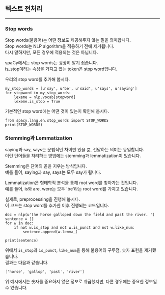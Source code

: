## 텍스트 전처리
---

### Stop words
Stop words(불용어)는 어떤 정보도 제공해주지 않는 말을 의미합니다.   
Stop words는 NLP algorithm을 적용하기 전에 제거됩니다.   
다시 말하지만, 모든 경우에 적용되는 것은 아닙니다.   

spaCy에서는 stop words는 굉장히 알기 쉽습니다.   
is_stop이라는 속성을 가지고 있는 token은 stop word입니다.   

우리의 stop word를 추가해 봅시다.   
```
my_stop_words = [u'say', u'be', u'said', u'says', u'saying']
for stopword in my_stop_words:
    lexeme = nlp.vocab[stopword]
    lexeme.is_stop = True
```

기본적인 stop word에는 어떤 것이 있는지 확인해 봅시다.   
```
from spacy.lang.en.stop_words import STOP_WORDS
print(STOP_WORDS)
```

### Stemming과 Lemmatization
saying과 say, says는 문법적인 차이만 있을 뿐, 전달하는 의미는 동일합니다.   
이런 단어들을 처리하는 방법에는 stemming과 lemmatization이 있습니다.   

Stemming은 단어의 끝을 지우는 방식입니다.   
예를 들어, saying과 say, says는 모두 say가 됩니다.   

Lemmatization은 형태학적 분석을 통해 root word를 찾아가는 것입니다.   
예를 들어, is와 are, were는 모두 'be'라는 root word를 가지고 있습니다.   

실제로, preprocessing을 진행해 봅시다.   
이 코드는 stop word를 추가한 이후 진행되는 코드입니다.   
```
doc = nlp(u'the horse galloped down the field and past the river. ')
sentence = []
for w in doc:
    if not w.is_stop and not w.is_punct and not w.like_num:
        sentence.append(w.lemma_)

print(sentence)
```

위에서 `is_stop`과 `is_punct`, `like_num`을 통해 불용어와 구두점, 숫자 표현을 제거했습니다.   
결과는 다음과 같습니다.   
```
['horse', 'gallop', 'past', 'river']
```
위 예시에서는 숫자를 중요하지 않은 정보로 취급했지만, 다른 경우에는 중요한 정보일 수 있습니다.   
